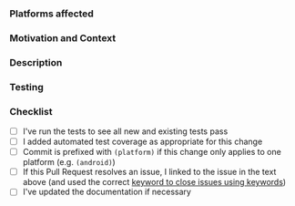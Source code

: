 <!--
Please make sure the checklist boxes are all checked before submitting the PR. The checklist is intended as a quick reference, for complete details please see our Contributor Guidelines:

http://cordova.apache.org/contribute/contribute_guidelines.html

Thanks!
-->

### Platforms affected



### Motivation and Context
<!-- Why is this change required? What problem does it solve? -->
<!-- If it fixes an open issue, please link to the issue here. -->



### Description
<!-- Describe your changes in detail -->



### Testing
<!-- Please describe in detail how you tested your changes. -->



### Checklist

- [ ] I've run the tests to see all new and existing tests pass
- [ ] I added automated test coverage as appropriate for this change
- [ ] Commit is prefixed with `(platform)` if this change only applies to one platform (e.g. `(android)`)
- [ ] If this Pull Request resolves an issue, I linked to the issue in the text above (and used the correct [keyword to close issues using keywords](https://help.github.com/articles/closing-issues-using-keywords/))
- [ ] I've updated the documentation if necessary
